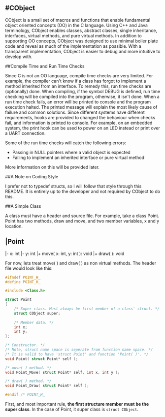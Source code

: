#CObject
---

CObject is a small set of macros and functions that enable fundamental object oriented concepts (OO) in the C language. Using C++ and Java terminology, CObject enables classes, abstract classes, single inheritance, interfaces, virtual methods, and pure virtual methods. In addition to supporting OO concepts, CObject was designed to use minimal boiler plate code and reveal as much of the implementation as possible. With a transparent implementation, CObject is easier to debug and more intuitive to develop with.

##Compile Time and Run Time Checks

Since C is not an OO language, compile time checks are very limited. For example, the compiler can't know if a class has forgot to implement a method inherited from an interface. To remedy this, run time checks are (optionally) done. When compiling, if the symbol DEBUG is defined, run time checking will be compiled into the program, otherwise, it isn't done. When a run time check fails, an error will be printed to console and the program execution halted. The printed message will explain the most likely cause of failure and common solutions. Since different systems have different requirements, hooks are provided to changed the behaviour when checks fail, and information is printed to console. For example, on an embedded system, the print hook can be used to power on an LED instead or print over a UART connection.

Some of the run time checks will catch the following errors:

* Passing in NULL pointers where a valid object is expected
* Failing to implement an inherited interface or pure virtual method

More information on this will be provided later.

##A Note on Coding Style

I prefer not to typedef structs, so I will follow that style through this README. It is entirely up to the developer and not required by CObject to do this.

##A Simple Class

A class must have a header and source file. For example, take a class Point. Point has two methods, draw and move, and two member variables, x and y location.

|Point 
---
|- x: int
|- y: int
|+ move( x: int, y: int ): void
|+ draw( ): void 

For now, lets treat move( ) and draw( ) as non virtual methods. The header file would look like this:

```C
#ifndef POINT_H_
#define POINT_H_

#include <Class.h>

struct Point
{
    /* Super class. Must always be first member of a class' struct. */
    struct CObject super;
    
    /* Member data. */
    int x;
    int y;
};

/* Constructor. */
/* Note, struct name space is seperate from function name space. */
/* It is valid to have 'struct Point' and function 'Point( )'. */
void Point( struct Point* self );

/* move( ) method. */
void Point_Move( struct Point* self, int x, int y );

/* draw( ) method. */
void Point_Draw( struct Point* self );

#endif /* POINT_H_
```

First, and most important rule, **the first structure member must be the super class**. In the case of Point, it super class is ```struct CObject```. 

